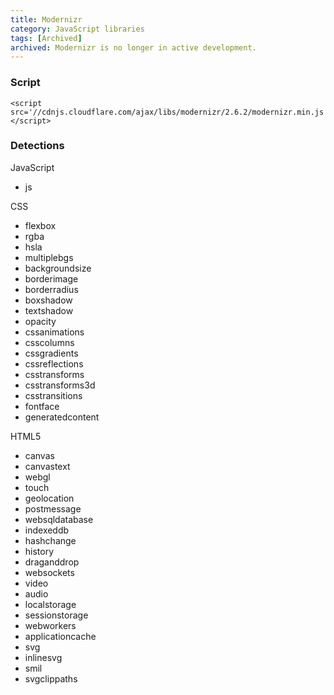 ```yaml
---
title: Modernizr
category: JavaScript libraries
tags: [Archived]
archived: Modernizr is no longer in active development.
---
```


### Script

    <script src='//cdnjs.cloudflare.com/ajax/libs/modernizr/2.6.2/modernizr.min.js'></script>

### Detections

JavaScript

 * js

CSS

 * flexbox
 * rgba
 * hsla
 * multiplebgs
 * backgroundsize
 * borderimage
 * borderradius
 * boxshadow
 * textshadow
 * opacity
 * cssanimations
 * csscolumns
 * cssgradients
 * cssreflections
 * csstransforms
 * csstransforms3d
 * csstransitions
 * fontface
 * generatedcontent

HTML5

 * canvas
 * canvastext
 * webgl
 * touch
 * geolocation
 * postmessage
 * websqldatabase
 * indexeddb
 * hashchange
 * history
 * draganddrop
 * websockets
 * video
 * audio
 * localstorage
 * sessionstorage
 * webworkers
 * applicationcache
 * svg
 * inlinesvg
 * smil
 * svgclippaths
